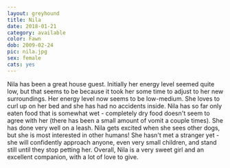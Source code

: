 ```yaml
---
layout: greyhound
title: Nila
date: 2018-01-21
category: available
color: Fawn
dob: 2009-02-24
pic: nila.jpg
sex: female
cats: yes
---
```


Nila has been a great house guest. Initially her energy level seemed quite low, but that seems to be because it took her some time to adjust to her new surroundings. Her energy level now seems to be low-medium. She loves to curl up on her bed and she has had no accidents inside. Nila  has so far only eaten food that is somewhat wet - completely dry food doesn't seem to agree with her (there has been a small amount of vomit a couple times). She has done very well on a leash. Nila gets excited when she sees other dogs, but she is most interested in other humans! She hasn't met a stranger yet - she will confidently approach anyone, even very small children, and stand still until they stop petting her. Overall, Nila is a very sweet girl and an excellent companion, with a lot of love to give.
